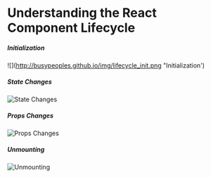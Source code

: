 Understanding the React Component Lifecycle
===

##### Initialization
![](http://busypeoples.github.io/img/lifecycle_init.png "Initialization')

##### State Changes
![](http://busypeoples.github.io/img/lifecycle_state.png "State Changes")

##### Props Changes
![](http://busypeoples.github.io/img/lifecycle_props.png "Props Changes")

##### Unmounting
![](http://busypeoples.github.io/img/lifecycle_unmount.png "Unmounting")
